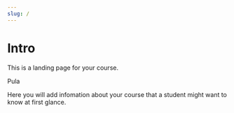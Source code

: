 ```yaml
---
slug: /
---
```


# Intro

This is a landing page for your course.

Pula

Here you will add infomation about your course that a student might want to know at first glance.
